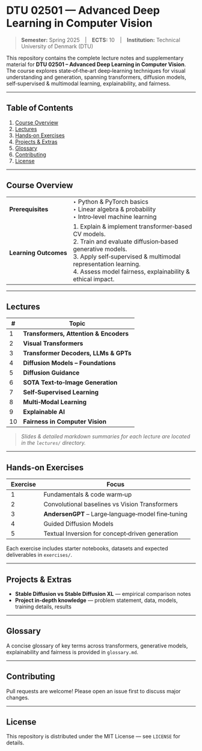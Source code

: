 # DTU 02501 — Advanced Deep Learning in Computer Vision

> **Semester:** Spring 2025 | **ECTS:** 10 | **Institution:** Technical University of Denmark (DTU)

This repository contains the complete lecture notes and supplementary material for **DTU 02501 – Advanced Deep Learning in Computer Vision**. The course explores state‑of‑the‑art deep‑learning techniques for visual understanding and generation, spanning transformers, diffusion models, self‑supervised & multimodal learning, explainability, and fairness.

---

## Table of Contents

1. [Course Overview](#course-overview)
2. [Lectures](#lectures)
3. [Hands‑on Exercises](#hands-on-exercises)
4. [Projects & Extras](#projects--extras)
5. [Glossary](#glossary)
6. [Contributing](#contributing)
7. [License](#license)

---

## Course Overview

|                       |                                                                                                                                                                                                                                                 |
| --------------------- | ----------------------------------------------------------------------------------------------------------------------------------------------------------------------------------------------------------------------------------------------- |
| **Prerequisites**     | ‣ Python & PyTorch basics  <br>‣ Linear algebra & probability  <br>‣ Intro‑level machine learning                                                                                                                                               |
| **Learning Outcomes** | 1. Explain & implement transformer‑based CV models.<br>2. Train and evaluate diffusion‑based generative models.<br>3. Apply self‑supervised & multimodal representation learning.<br>4. Assess model fairness, explainability & ethical impact. |

---

## Lectures

|  #  | Topic                                  |
| --- | -------------------------------------- |
| 1   | **Transformers, Attention & Encoders** |
| 2   | **Visual Transformers**                |
| 3   | **Transformer Decoders, LLMs & GPTs**  |
| 4   | **Diffusion Models – Foundations**     |
| 5   | **Diffusion Guidance**                 |
| 6   | **SOTA Text‑to‑Image Generation**      |
| 7   | **Self‑Supervised Learning**           |
| 8   | **Multi‑Modal Learning**               |
| 9   | **Explainable AI**                     |
| 10  | **Fairness in Computer Vision**        |

> *Slides & detailed markdown summaries for each lecture are located in the `lectures/` directory.*

---

## Hands‑on Exercises

|  Exercise  | Focus                                              |
| ---------- | -------------------------------------------------- |
|  1         | Fundamentals & code warm‑up                        |
|  2         | Convolutional baselines vs Vision Transformers     |
|  3         | **AndersenGPT** – Large‑language‑model fine‑tuning |
|  4         | Guided Diffusion Models                            |
|  5         | Textual Inversion for concept‑driven generation    |

Each exercise includes starter notebooks, datasets and expected deliverables in `exercises/`.

---

## Projects & Extras

* **Stable Diffusion vs Stable Diffusion XL** — empirical comparison notes
* **Project in‑depth knowledge** — problem statement, data, models, training details, results

---

## Glossary

A concise glossary of key terms across transformers, generative models, explainability and fairness is provided in `glossary.md`.

---

## Contributing

Pull requests are welcome! Please open an issue first to discuss major changes.

---

## License

This repository is distributed under the MIT License — see `LICENSE` for details.
